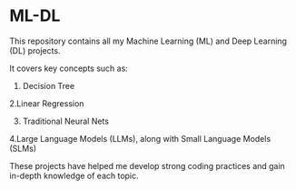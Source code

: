 # ML-DL
This repository contains all my Machine Learning (ML) and Deep Learning (DL) projects.

It covers key concepts such as:
  
  1. Decision Tree 

  2.Linear Regression

  3. Traditional Neural Nets
  
  4.Large Language Models (LLMs), along with Small Language Models (SLMs)

These projects have helped me develop strong coding practices and gain in-depth knowledge of each topic.
